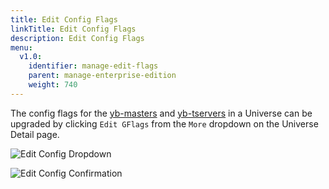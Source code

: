 ```yaml
---
title: Edit Config Flags
linkTitle: Edit Config Flags
description: Edit Config Flags
menu:
  v1.0:
    identifier: manage-edit-flags
    parent: manage-enterprise-edition
    weight: 740
---
```


The config flags for the [yb-masters](../../../admin/yb-master/) and [yb-tservers](../../../admin/yb-tserver/) in a Universe can be upgraded by clicking `Edit GFlags` from the `More` dropdown on the Universe Detail page.

![Edit Config Dropdown](/images/ee/edit-config-1.png)

![Edit Config Confirmation](/images/ee/edit-config-2.png)
